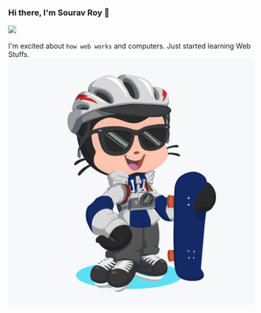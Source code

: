 ### Hi there, I'm Sourav Roy 👋
   ![](https://komarev.com/ghpvc/?username=souravroy-test&color=blue)
    <script src="https://tryhackme.com/badge/278792"></script>
            
   I'm excited about `how web works` and computers.
   Just started learning Web Stuffs.
   <img align="center" src="assets/img/octocat.png" height=500vh>
    
<!--
**souravroy-test/souravroy-test** is a ✨ _special_ ✨ repository because its `README.md` (this file) appears on your GitHub profile.

Here are some ideas to get you started:

- 🔭 I’m currently working on ...
- 🌱 I’m currently learning ...
- 👯 I’m looking to collaborate on ...
- 🤔 I’m looking for help with ...
- 💬 Ask me about ...
- 📫 How to reach me: ...
- 😄 Pronouns: ...
- ⚡ Fun fact: ...
-->
